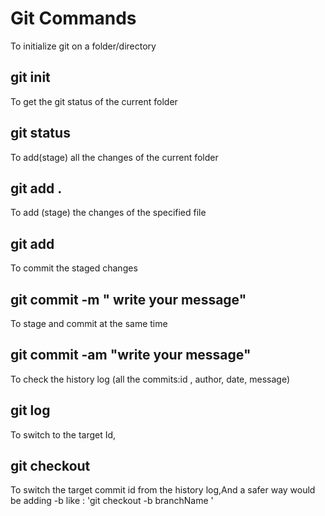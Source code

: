 # Git Commands

To initialize  git on a folder/directory

## git init

To get the git status of the current folder

## git status

To add(stage) all the changes of the current folder

## git add .

To add (stage) the changes of the specified file

## git add <path>

To commit the staged changes

## git commit -m " write your message"

To stage and commit at the same time

## git commit -am "write your message"

To check the history log (all the commits:id , author, date, message)
## git log

To switch to the target Id, 

## git checkout <commit ID>

To switch the target commit id from the history log,And a safer way would be adding -b like :
'git checkout -b branchName <commit ID>'